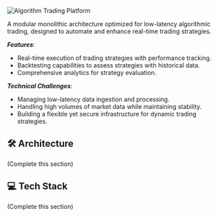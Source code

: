 ![Algorithm Trading Platform ](https://github.com/user-attachments/assets/acd30714-c36b-4c6a-ae73-4d905f036b44)

A modular monolithic architecture optimized for low-latency algorithmic trading, designed to automate and enhance real-time trading strategies.

***Features***:
- Real-time execution of trading strategies with performance tracking.
- Backtesting capabilities to assess strategies with historical data.
- Comprehensive analytics for strategy evaluation.


***Technical Challenges***:
- Managing low-latency data ingestion and processing.
- Handling high volumes of market data while maintaining stability.
- Building a flexible yet secure infrastructure for dynamic trading strategies.

## 🛠️ Architecture
(Complete this section)

## 💻 Tech Stack
(Complete this section)